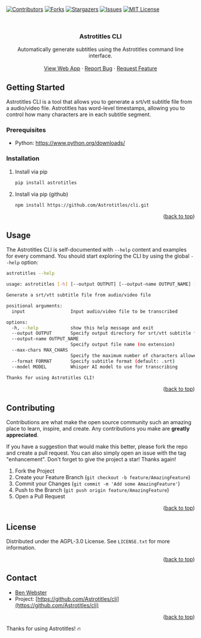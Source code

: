 <a name="readme-top"></a>

[![Contributors][contributors-shield]][contributors-url]
[![Forks][forks-shield]][forks-url]
[![Stargazers][stars-shield]][stars-url]
[![Issues][issues-shield]][issues-url]
[![MIT License][license-shield]][license-url]

<br />

<h3 align="center">Astrotitles CLI</h3>

  <p align="center">
    Automatically generate subtitles using the Astrotitles command line interface.
    <br />
    <br />
    <a href="https://astrotitles.com">View Web App</a>
    ·
    <a href="https://github.com/Astrotitles/cli/issues">Report Bug</a>
    ·
    <a href="https://github.com/Astrotitles/cli/issues">Request Feature</a>
  </p>
</div>

## Getting Started

Astrotitles CLI is a tool that allows you to generate a srt/vtt subtitle file from a audio/video file. Astrotitles has word-level timestamps, allowing you to control how many characters are in each subtitle segment.

### Prerequisites

- Python: https://www.python.org/downloads/

### Installation

1. Install via pip
   ```sh
   pip install astrotitles
   ```
2. Install via pip (github)
   ```sh
   npm install https://github.com/Astrotitles/cli.git
   ```

<p align="right">(<a href="#readme-top">back to top</a>)</p>



<!-- USAGE EXAMPLES -->
## Usage

The Astrotitles CLI is self-documented with ```--help``` content and examples for every command. You should start exploring the CLI by using the global ```--help``` option:

```sh
astrotitles --help
```

```sh
usage: astrotitles [-h] [--output OUTPUT] [--output-name OUTPUT_NAME] [--max-chars MAX_CHARS] [--format FORMAT] [--model MODEL] input

Generate a srt/vtt subtitle file from audio/video file

positional arguments:
  input                 Input audio/video file to be transcribed

options:
  -h, --help            show this help message and exit
  --output OUTPUT       Specify output directory for srt/vtt subtitle file
  --output-name OUTPUT_NAME
                        Specify output file name (no extension)
  --max-chars MAX_CHARS
                        Specify the maximum number of characters allowed per subtitle segment
  --format FORMAT       Specify subtitle format (default: .srt)
  --model MODEL         Whisper AI model to use for transcribing

Thanks for using Astrotitles CLI!
```

<p align="right">(<a href="#readme-top">back to top</a>)</p>


## Contributing

Contributions are what make the open source community such an amazing place to learn, inspire, and create. Any contributions you make are **greatly appreciated**.

If you have a suggestion that would make this better, please fork the repo and create a pull request. You can also simply open an issue with the tag "enhancement".
Don't forget to give the project a star! Thanks again!

1. Fork the Project
2. Create your Feature Branch (`git checkout -b feature/AmazingFeature`)
3. Commit your Changes (`git commit -m 'Add some AmazingFeature'`)
4. Push to the Branch (`git push origin feature/AmazingFeature`)
5. Open a Pull Request

<p align="right">(<a href="#readme-top">back to top</a>)</p>



## License

Distributed under the AGPL-3.0 License. See `LICENSE.txt` for more information.

<p align="right">(<a href="#readme-top">back to top</a>)</p>



## Contact

- [Ben Webster](https://benwebs.com)
- Project: [https://github.com/Astrotitles/cli](https://github.com/Astrotitles/cli)

<p align="right">(<a href="#readme-top">back to top</a>)</p>


Thanks for using Astrotitles! 🔥

[contributors-shield]: https://img.shields.io/github/contributors/Astrotitles/cli.svg?style=for-the-badge
[contributors-url]: https://github.com/Astrotitles/cli/graphs/contributors
[forks-shield]: https://img.shields.io/github/forks/Astrotitles/cli.svg?style=for-the-badge
[forks-url]: https://github.com/Astrotitles/cli/network/members
[stars-shield]: https://img.shields.io/github/stars/Astrotitles/cli.svg?style=for-the-badge
[stars-url]: https://github.com/Astrotitles/cli/stargazers
[issues-shield]: https://img.shields.io/github/issues/Astrotitles/cli.svg?style=for-the-badge
[issues-url]: https://github.com/Astrotitles/cli/issues
[license-shield]: https://img.shields.io/github/license/Astrotitles/cli.svg?style=for-the-badge
[license-url]: https://github.com/Astrotitles/cli/blob/master/LICENSE.txt
